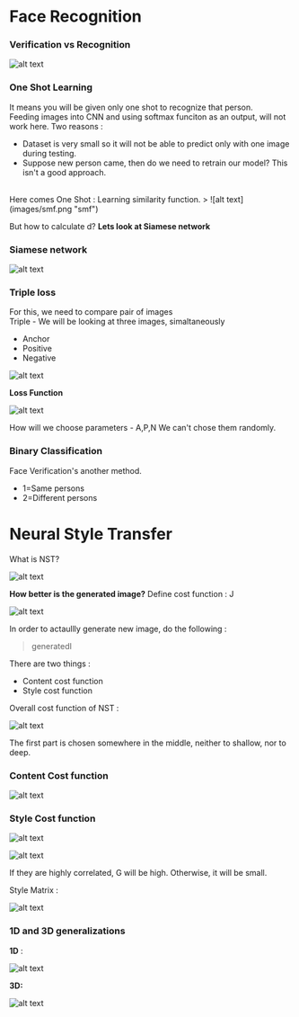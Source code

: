# Face Recognition
### Verification vs Recognition
>
![alt text](images/vr.png "vr")


### One Shot Learning
It means you will be given only one shot to recognize that person.
<br>
Feeding images into CNN and using softmax funciton as an output, will not work here.
Two reasons :
- Dataset is very small so it will not be able to predict only with one image during testing.
- Suppose new person came,  then do we need to retrain our model?
This isn't a good approach.
<br>
Here comes One Shot : Learning similarity function.
>
![alt text](images/smf.png "smf")


But how to calculate d?
**Lets look at Siamese network**

### Siamese network
>
![alt text](images/sm.png "sm")


### Triple loss
For this, we need to compare pair of images
<br>
Triple - We will be looking at three images, simaltaneously
- Anchor 
- Positive
- Negative
>
![alt text](images/tripleloss.png "tripleloss")

>

**Loss Function**
>
![alt text](images/formulaetl.png "formulaetl")


How will we choose parameters - A,P,N
We can't chose them randomly. 
>
<!-- ![alt text](images/choosetl.png "choosetl")
 -->

### Binary Classification
Face Verification's another method.
- 1=Same persons
- 2=Different persons


# Neural Style Transfer
What is NST?
>
![alt text](images/nst.png "nst")

**How better is the generated image?**
Define cost function : J
>
![alt text](images/nstCF.png "nstCF")

In order to actaullly generate new image, do the following :
>generatedI

There are two things :
- Content cost function
- Style cost function

Overall cost function of NST :
>
![alt text](images/overallCF.png "overallCF")

The first part is chosen somewhere in the middle, neither to shallow, nor to deep.
### Content Cost function
>
![alt text](images/ccf.png "ccf")

### Style Cost function
>
![alt text](images/scf1.png "scf1")

>
![alt text](images/scf2.png "scf2")



If they are highly correlated, G will be high. Otherwise, it will be small.

Style Matrix :
>
![alt text](images/smatrix.png "smatrix")


### 1D and 3D generalizations
**1D** :
>
![alt text](images/1D.png "1D")


**3D:**
>
![alt text](images/3D.png "3D")


